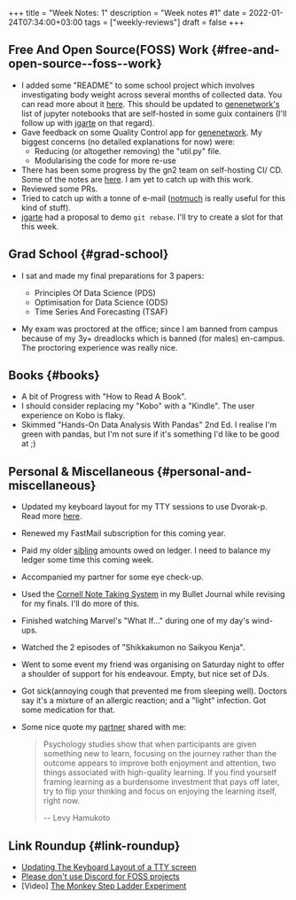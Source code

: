 +++
title = "Week Notes: 1"
description = "Week notes #1"
date = 2022-01-24T07:34:00+03:00
tags = ["weekly-reviews"]
draft = false
+++

## Free And Open Source(FOSS) Work {#free-and-open-source--foss--work}

-   I added some "README" to some school project which involves
    investigating body weight across several months of collected data.
    You can read more about it [here](https://github.com/BonfaceKilz/tsaf-analysis-of-bxd-mouse-colonies).  This should be updated to
    [genenetwork's](https://github.com/genenetwork/genenetwork2) list of jupyter notebooks that are self-hosted in some
    guix containers (I'll follow up with [jgarte](https://git.sr.ht/~whereiseveryone) on that regard).
-   Gave feedback on some Quality Control app for [genenetwork](https://github.com/genenetwork/genenetwork2).  My
    biggest concerns (no detailed explanations for now) were:
    -   Reducing (or altogether removing) the "util.py" file.
    -   Modularising the code for more re-use
-   There has been some progress by the gn2 team on self-hosting CI/ CD.
    Some of the notes are [here](https://github.com/genenetwork/gn-gemtext-threads/blob/main/topics/systems/ci-cd.gmi).  I am yet to catch up with this work.
-   Reviewed some PRs.
-   Tried to catch up with a tonne of e-mail ([notmuch](https://www.emacswiki.org/emacs/NotMuch) is really useful
    for this kind of stuff).
-   [jgarte](https://git.sr.ht/~whereiseveryone) had a proposal to demo `git rebase`.  I'll try to create a slot
    for that this week.


## Grad School {#grad-school}

-   I sat and made my final preparations for 3 papers:
    -   Principles Of Data Science (PDS)
    -   Optimisation for Data Science (ODS)
    -   Time Series And Forecasting (TSAF)

-   My exam was proctored at the office; since I am banned from campus
    because of my 3y+ dreadlocks which is banned (for males) en-campus.
    The proctoring experience was really nice.


## Books {#books}

-   A bit of Progress with "How to Read A Book".
-   I should consider replacing my "Kobo" with a "Kindle".  The user
    experience on Kobo is flaky.
-   Skimmed "Hands-On Data Analysis With Pandas" 2nd Ed.  I realise I'm
    green with pandas, but I'm not sure if it's something I'd like to be
    good at ;)


## Personal & Miscellaneous {#personal-and-miscellaneous}

-   Updated my keyboard layout for my TTY sessions to use Dvorak-p.  Read more [here](https://www.bonfacemunyoki.com/post/2021-01-13-updating-keyboard-layout-of-a-tty-screen/).
-   Renewed my FastMail subscription for this coming year.
-   Paid my older [sibling](https://jnduli.co.ke/) amounts owed on ledger.  I need to balance my
    ledger some time this coming week.
-   Accompanied my partner for some eye check-up.
-   Used the [Cornell Note Taking System](https://lsc.cornell.edu/how-to-study/taking-notes/cornell-note-taking-system/) in my Bullet Journal while
    revising for my finals.  I'll do more of this.
-   Finished watching Marvel's "What If..." during one of my day's
    wind-ups.
-   Watched the 2 episodes of "Shikkakumon no Saikyou Kenja".
-   Went to some event my friend was organising on Saturday night to
    offer a shoulder of support for his endeavour.  Empty, but nice set
    of DJs.
-   Got sick(annoying cough that prevented me from sleeping well).
    Doctors say it's a mixture of an allergic reaction; and a "light"
    infection.  Got some medication for that.
-   Some nice quote my [partner](https://www.behance.net/nkarira654b) shared with me:

    > Psychology studies show that when participants are given something new
    > to learn, focusing on the journey rather than the outcome appears to
    > improve both enjoyment and attention, two things associated with
    > high-quality learning.  If you find yourself framing learning as a
    > burdensome investment that pays off later, try to flip your thinking
    > and focus on enjoying the learning itself, right now.
    >
    > -- Levy Hamukoto


## Link Roundup {#link-roundup}

-   [Updating The Keyboard Layout of a TTY screen](https://www.bonfacemunyoki.com/)
-   [Please don't use Discord for FOSS projects](https://drewdevault.com/2021/12/28/Dont-use-Discord-for-FOSS.html)
-   [Video] [The Monkey Step Ladder Experiment](https://www.youtube.com/watch?v=WkT0BtfOB-M)